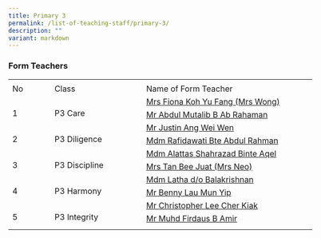 ```yaml
---
title: Primary 3
permalink: /list-of-teaching-staff/primary-3/
description: ""
variant: markdown
---
```

###  **Form Teachers**


<table style="border-collapse:
 collapse;width:457pt" width="610" cellspacing="0" cellpadding="0" border="0"><colgroup><col style="mso-width-source:userset;mso-width-alt:2742;width:56pt" width="75"> <col style="mso-width-source:userset;mso-width-alt:6582;width:135pt" width="180"> <col style="mso-width-source:userset;mso-width-alt:12982;width:266pt" width="355"></colgroup><tbody><tr style="mso-height-source:userset;height:4.5pt" height="6"><td style="height:4.5pt;width:56pt" width="75" class="xl66" height="6"></td><td style="width:135pt" width="180"></td><td style="width:266pt" width="355"></td></tr><tr style="height:15.75pt" height="21"><td style="height:15.75pt;width:56pt" width="75" class="xl68" height="21">No</td><td style="border-left:none;width:135pt" width="180" class="xl67">Class</td><td style="border-left:none;width:266pt" width="355" class="xl67">Name of Form Teacher</td></tr><tr style="height:15.75pt" height="21"><td style="height:31.5pt;width:56pt" width="75" class="xl69" height="42" rowspan="2">
<br>1</td><td style="width:135pt" width="180" class="xl70" rowspan="2">
<br>P3 Care</td><td style="border-top:none" class="xl71">
<a href="mailto:fiona_koh_yu_fang@moe.edu.sg">Mrs Fiona Koh Yu Fang (Mrs Wong)
</a></td></tr><tr style="height:15.75pt" height="21"><td style="height:15.75pt;border-top:none" class="xl71" height="21">
<a href="mailto:abdul_mutalib_ab_rahaman@moe.edu.sg">Mr Abdul Mutalib B Ab Rahaman
</a></td></tr><tr style="height:15.75pt" height="21"><td style="height:31.5pt;width:56pt" width="75" class="xl69" height="42" rowspan="2">
<br>2</td><td style="width:135pt" width="180" class="xl70" rowspan="2">
<br>P3 Diligence</td><td style="border-top:none" class="xl71">
<a href="mailto:ang_wei_wen_justin@moe.edu.sg">Mr Justin Ang Wei Wen
</a></td></tr><tr style="height:15.75pt" height="21"><td style="height:15.75pt;border-top:none" class="xl71" height="21">
<a href="mailto:rafidawati_abdul_rahman@moe.edu.sg">Mdm Rafidawati Bte Abdul Rahman 
</a></td></tr><tr style="height:15.75pt" height="21"><td style="height:31.5pt;width:56pt" width="75" class="xl69" height="42" rowspan="2">
<br>3</td><td style="width:135pt" width="180" class="xl70" rowspan="2">
<br>P3 Discipline</td><td style="border-top:none" class="xl71">
<a href="mailto:alattas_shahrazad_aqel@moe.edu.sg">Mdm Alattas Shahrazad Binte Aqel 
</a></td></tr><tr style="height:15.75pt" height="21"><td style="height:15.75pt;border-top:none" class="xl71" height="21">
<a href="mailto:tan_bee_juat@moe.edu.sg">Mrs Tan Bee Juat (Mrs Neo)
</a></td></tr><tr style="height:15.75pt" height="21"><td style="height:31.5pt;width:56pt" width="75" class="xl69" height="42" rowspan="2">
<br>4</td><td style="width:135pt" width="180" class="xl70" rowspan="2">
<br>P3 Harmony</td><td style="border-top:none" class="xl71">
<a href="mailto:latha_balakrishnan@moe.edu.sg">Mdm Latha d/o Balakrishnan 
</a></td></tr><tr style="height:15.75pt" height="21"><td style="height:15.75pt;border-top:none" class="xl71" height="21">
<a href="mailto:lau_mun_yip_benny@moe.edu.sg">Mr Benny Lau Mun Yip 
</a></td></tr><tr style="height:15.75pt" height="21"><td style="height:31.5pt;width:56pt" width="75" class="xl69" height="42" rowspan="2">
<br>5</td><td style="width:135pt" width="180" class="xl70" rowspan="2">
<br>P3 Integrity</td><td style="border-top:none" class="xl71">
<a href="mailto:lee_cher_kiak@moe.edu.sg">Mr Christopher Lee Cher Kiak 
</a></td></tr><tr style="height:15.75pt" height="21"><td style="height:15.75pt;border-top:none" class="xl71" height="21">
<a href="mailto:muhammad_firdaus_Amir@moe.edu.sg">Mr Muhd Firdaus B Amir
</a></td></tr><tr style="mso-height-source:userset;height:6.75pt" height="9"><td style="height:6.75pt" class="xl66" height="9"></td><td></td><td></td></tr></tbody></table>